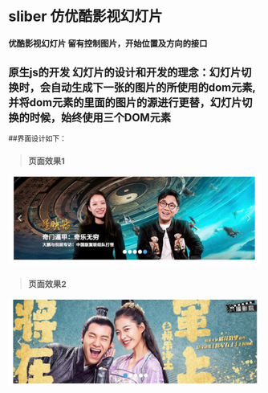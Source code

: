 # sliber 仿优酷影视幻灯片 
### 优酷影视幻灯片 留有控制图片，开始位置及方向的接口
## 原生js的开发 幻灯片的设计和开发的理念：幻灯片切换时，会自动生成下一张的图片的所使用的dom元素,并将dom元素的里面的图片的源进行更替，幻灯片切换的时候，始终使用三个DOM元素
##界面设计如下：
>### 页面效果1
![页面效果1](https://github.com/widewaystudio/slibe/blob/master/src/images/jiemian.jpg)
>### 页面效果2
![页面效果](https://github.com/widewaystudio/slibe/blob/master/src/images/jie2.jpg)
